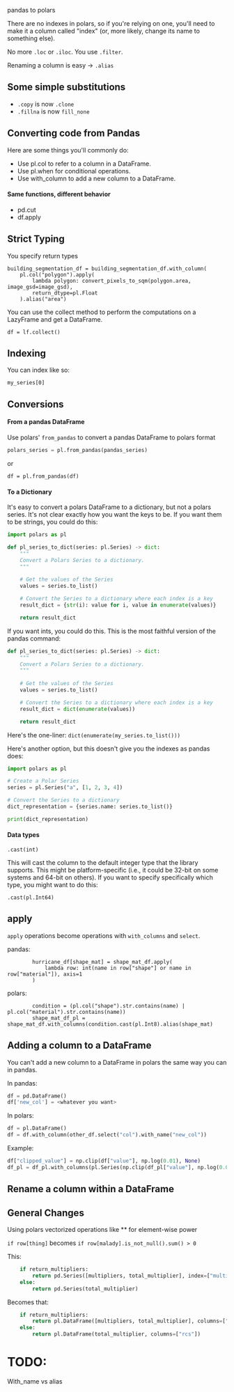 pandas to polars


There are no indexes in polars, so if you're relying on one, you'll need to make it a column called "index" (or, more likely, change its name to something else).



No more `.loc` or `.iloc`. You use `.filter`.


Renaming a column is easy -> `.alias`

## Some simple substitutions 
* `.copy` is now `.clone`
* `.fillna` is now `fill_none`

## Converting code from Pandas

Here are some things you'll commonly do:

* Use pl.col to refer to a column in a DataFrame.
* Use pl.when for conditional operations.
* Use with_column to add a new column to a DataFrame.


#### Same functions, different behavior

* pd.cut
* df.apply


## Strict Typing

You specify return types

    
    building_segmentation_df = building_segmentation_df.with_column(
        pl.col("polygon").apply(
            lambda polygon: convert_pixels_to_sqm(polygon.area, image_gsd=image_gsd),
            return_dtype=pl.Float
        ).alias("area")


You can use the collect method to perform the computations on a LazyFrame and get a DataFrame.
```
df = lf.collect()
```

## Indexing

You can index like so:

```
my_series[0]
```


## Conversions

#### From a pandas DataFrame

Use polars' `from_pandas` to convert a pandas DataFrame to polars format

```python
polars_series = pl.from_pandas(pandas_series)
```

or 

`df = pl.from_pandas(df)`


#### To a Dictionary

It's easy to convert a polars DataFrame to a dictionary, but not a polars series. It's not clear exactly how you want the keys to be. If you want them to be strings, you could do this:

```python
import polars as pl

def pl_series_to_dict(series: pl.Series) -> dict:
    """
    Convert a Polars Series to a dictionary.
    """
    
    # Get the values of the Series
    values = series.to_list()

    # Convert the Series to a dictionary where each index is a key
    result_dict = {str(i): value for i, value in enumerate(values)}

    return result_dict
```
If you want ints, you could do this. This is the most faithful version of the pandas command:
```python
def pl_series_to_dict(series: pl.Series) -> dict:
    """
    Convert a Polars Series to a dictionary.
    """
    
    # Get the values of the Series
    values = series.to_list()

    # Convert the Series to a dictionary where each index is a key
    result_dict = dict(enumerate(values))

    return result_dict
```
Here's the one-liner: `dict(enumerate(my_series.to_list()))`



Here's another option, but this doesn't give you the indexes as pandas does:

```python
import polars as pl

# Create a Polar Series
series = pl.Series("a", [1, 2, 3, 4])

# Convert the Series to a dictionary
dict_representation = {series.name: series.to_list()}

print(dict_representation)

```



#### Data types
```
.cast(int)
```
This will cast the column to the default integer type that the library supports. This might be platform-specific (i.e., it could be 32-bit on some systems and 64-bit on others). If you want to specify specifically which type, you might want to do this:

`.cast(pl.Int64)`

## apply

`apply` operations become operations with `with_columns` and `select`.

pandas:
```
        hurricane_df[shape_mat] = shape_mat_df.apply(
            lambda row: int(name in row["shape"] or name in row["material"]), axis=1
        )
```
polars:
``` 
        condition = (pl.col("shape").str.contains(name) | pl.col("material").str.contains(name))
        shape_mat_df_pl = shape_mat_df.with_columns(condition.cast(pl.Int8).alias(shape_mat)
```

## Adding a column to a DataFrame

You can't add a new column to a DataFrame in polars the same way you can in pandas.

In pandas:
```python
df = pd.DataFrame()
df['new_col'] = <whatever you want>
```

In polars:
```python
df = pl.DataFrame()
df = df.with_column(other_df.select("col").with_name("new_col"))
```

Example:
```python
df["clipped_value"] = np.clip(df["value"], np.log(0.01), None)
df_pl = df_pl.with_columns(pl.Series(np.clip(df_pl["value"], np.log(0.01), None)).alias("clipped_value"))
```

## Rename a column within a DataFrame




## General Changes





Using polars vectorized operations like ** for element-wise power


`if row[thing]` becomes `if row[malady].is_not_null().sum() > 0`


This:
```python
    if return_multipliers:
        return pd.Series([multipliers, total_multiplier], index=["multipliers", "rcs"])
    else:
        return pd.Series(total_multiplier)
```

Becomes that:
```python
    if return_multipliers:
        return pl.DataFrame([multipliers, total_multiplier], columns=["multipliers", "rcs"])
    else:
        return pl.DataFrame(total_multiplier, columns=["rcs"])
```


# TODO:

With_name vs alias


